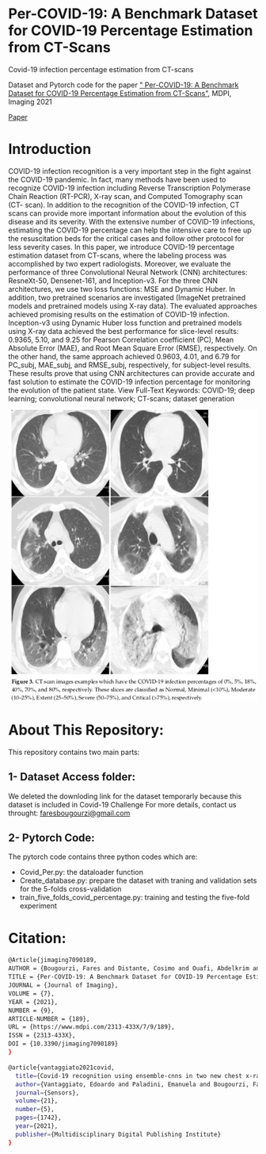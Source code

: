 # Per-COVID-19: A Benchmark Dataset for COVID-19 Percentage Estimation from CT-Scans
Covid-19 infection percentage estimation from CT-scans
 
Dataset and Pytorch code for the paper 
[" Per-COVID-19: A Benchmark Dataset for COVID-19 Percentage Estimation from CT-Scans"](https://www.mdpi.com/2313-433X/7/9/189), MDPI, Imaging 2021

[Paper](https://www.mdpi.com/2313-433X/7/9/189) 


# Introduction

COVID-19 infection recognition is a very important step in the fight against the COVID-19 pandemic. In fact, many methods have been used to recognize COVID-19 infection including Reverse Transcription Polymerase Chain Reaction (RT-PCR), X-ray scan, and Computed Tomography scan (CT- scan). In addition to the recognition of the COVID-19 infection, CT scans can provide more important information about the evolution of this disease and its severity. With the extensive number of COVID-19 infections, estimating the COVID-19 percentage can help the intensive care to free up the resuscitation beds for the critical cases and follow other protocol for less severity cases. In this paper, we introduce COVID-19 percentage estimation dataset from CT-scans, where the labeling process was accomplished by two expert radiologists. Moreover, we evaluate the performance of three Convolutional Neural Network (CNN) architectures: ResneXt-50, Densenet-161, and Inception-v3. For the three CNN architectures, we use two loss functions: MSE and Dynamic Huber. In addition, two pretrained scenarios are investigated (ImageNet pretrained models and pretrained models using X-ray data). The evaluated approaches achieved promising results on the estimation of COVID-19 infection. Inception-v3 using Dynamic Huber loss function and pretrained models using X-ray data achieved the best performance for slice-level results: 0.9365, 5.10, and 9.25 for Pearson Correlation coefficient (PC), Mean Absolute Error (MAE), and Root Mean Square Error (RMSE), respectively. On the other hand, the same approach achieved 0.9603, 4.01, and 6.79 for PC_subj, MAE_subj, and RMSE_subj, respectively, for subject-level results. These results prove that using CNN architectures can provide accurate and fast solution to estimate the COVID-19 infection percentage for monitoring the evolution of the patient state. View Full-Text
Keywords: COVID-19; deep learning; convolutional neural network; CT-scans; dataset generation

<p align="center">
  <img src="img/img.png" width="800"/>
</p>

# About This Repository:
This repository contains two main parts:

## 1- Dataset Access folder:
We deleted the downloding link for the dataset temporarly because this dataset is included in Covid-19 Challenge
For more details, contact us throught: faresbougourzi@gmail.com

## 2- Pytorch Code:

The pytorch code contains three python codes which are: 
- Covid_Per.py: the dataloader function
- Create_database.py: prepare the dataset with traning and validation sets for the 5-folds cross-validation
- train_five_folds_covid_percentage.py: training and testing the five-fold experiment

# Citation:

```bash
@Article{jimaging7090189,
AUTHOR = {Bougourzi, Fares and Distante, Cosimo and Ouafi, Abdelkrim and Dornaika, Fadi and Hadid, Abdenour and Taleb-Ahmed, Abdelmalik},
TITLE = {Per-COVID-19: A Benchmark Dataset for COVID-19 Percentage Estimation from CT-Scans},
JOURNAL = {Journal of Imaging},
VOLUME = {7},
YEAR = {2021},
NUMBER = {9},
ARTICLE-NUMBER = {189},
URL = {https://www.mdpi.com/2313-433X/7/9/189},
ISSN = {2313-433X},
DOI = {10.3390/jimaging7090189}
}
```
```bash
@article{vantaggiato2021covid,
  title={Covid-19 recognition using ensemble-cnns in two new chest x-ray databases},
  author={Vantaggiato, Edoardo and Paladini, Emanuela and Bougourzi, Fares and Distante, Cosimo and Hadid, Abdenour and Taleb-Ahmed, Abdelmalik},
  journal={Sensors},
  volume={21},
  number={5},
  pages={1742},
  year={2021},
  publisher={Multidisciplinary Digital Publishing Institute}
}
```
